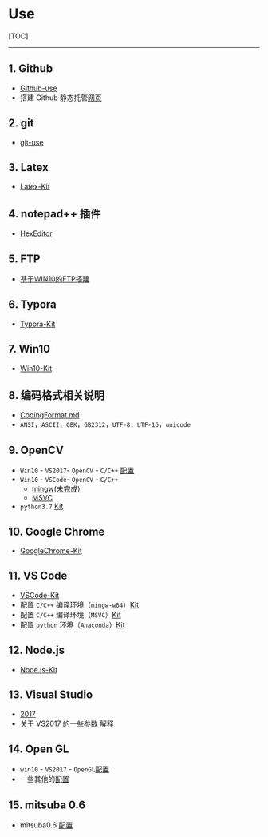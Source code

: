 # Use
[TOC]

---



## 1. Github

+ [Github-use](md/Github.md)
+ 搭建 Github 静态托管[网页](md/Github.website.md)



## 2. git

+ [git-use](md/git-use.md)



## 3. Latex

+ [Latex-Kit](md/Latex.md)



## 4. notepad++ 插件

+ [HexEditor](https://github.com/chcg/NPP_HexEdit/releases)



## 5. FTP

+ [基于WIN10的FTP搭建](md/FTP-construct-Win10.md)



## 6. Typora

+ [Typora-Kit](md/Typora.md)



## 7. Win10

+ [Win10-Kit](md/Win10-Kit.md)



## 8. 编码格式相关说明

+ [CodingFormat.md](md/CodingFormat.md)
+ `ANSI`，`ASCII`，`GBK`，`GB2312`，`UTF-8`，`UTF-16`，`unicode`



## 9. OpenCV

+ `Win10` - `VS2017`- `OpenCV` - `C/C++` [配置](md/opencv-VS2017.md)
+ `Win10` - `VSCode`- `OpenCV` - `C/C++`
    +  [mingw(未完成)](md/opencv-VSCode-mingw.md)
    +  [MSVC](md/opencv-VSCode-MSVC.md)
+  `python3.7` [Kit](md/py-vscode-anaconda.md)



## 10. Google Chrome

+ [GoogleChrome-Kit](md/Google-Chrome.md)



## 11. VS Code

+ [VSCode-Kit](md/VSCode.md)
+ 配置 `C/C++` 编译环境（`mingw-w64`）[Kit](md/vscode-c-c++.md)
+ 配置 `C/C++` 编译环境（`MSVC`）[Kit](md/vscode-c-c++-MSVC.md)
+ 配置 `python` 环境（`Anaconda`）[Kit](md/py-vscode-anaconda.md)



## 12. Node.js

+ [Node.js-Kit](md/Node.js.md)



## 13. Visual Studio

+ [2017](md/VS2017.md)
+ 关于 VS2017 的一些参数 [解释](md/VS2017-options.md)



## 14. Open GL

+ `win10` - `VS2017` - `OpenGL`[配置](md/OpenGL-VS2017.md)
+ 一些其他的[配置](https://github.com/banbao990/OpenGL/)



## 15. mitsuba 0.6

+ mitsuba0.6 [配置](md/mitsuba0.6.md)

